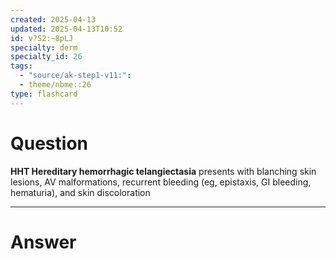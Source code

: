 ```yaml
---
created: 2025-04-13
updated: 2025-04-13T10:52
id: v?S2:~8pLJ
specialty: derm
specialty_id: 26
tags:
  - "source/ak-step1-v11:": 
  - theme/nbme::26
type: flashcard
---
```


# Question
**HHT Hereditary hemorrhagic telangiectasia** presents with blanching skin lesions, AV malformations, recurrent bleeding (eg, epistaxis, GI bleeding, hematuria), and skin discoloration

---

# Answer

